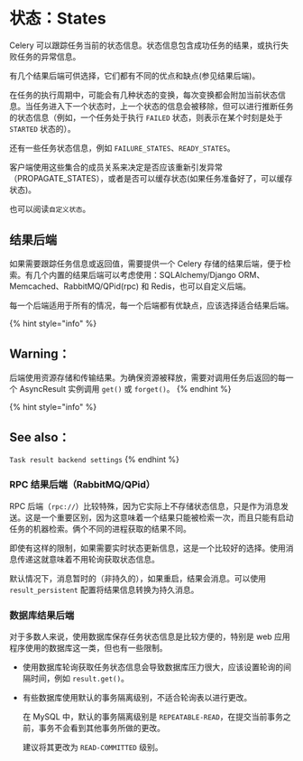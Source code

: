 # 状态：States

Celery 可以跟踪任务当前的状态信息。状态信息包含成功任务的结果，或执行失败任务的异常信息。

有几个结果后端可供选择，它们都有不同的优点和缺点\(参见结果后端\)。

在任务的执行周期中，可能会有几种状态的变换，每次变换都会附加当前状态信息。当任务进入下一个状态时，上一个状态的信息会被移除，但可以进行推断任务的状态信息（例如，一个任务处于执行 `FAILED` 状态，则表示在某个时刻是处于 `STARTED` 状态的）。

还有一些任务状态信息，例如 `FAILURE_STATES`、`READY_STATES`。

客户端使用这些集合的成员关系来决定是否应该重新引发异常（PROPAGATE\_STATES），或者是否可以缓存状态\(如果任务准备好了，可以缓存状态\)。

也可以阅读`自定义状态`。

## 结果后端

如果需要跟踪任务信息或返回值，需要提供一个 Celery 存储的结果后端，便于检索。有几个内置的结果后端可以考虑使用：SQLAlchemy/Django ORM、Memcached、RabbitMQ/QPid\(rpc\) 和 Redis，也可以自定义后端。

每一个后端适用于所有的情况，每一个后端都有优缺点，应该选择适合结果后端。

{% hint style="info" %}
## Warning： 

后端使用资源存储和传输结果。为确保资源被释放，需要对调用任务后返回的每一个 AsyncResult 实例调用 `get()` 或 `forget()`。
{% endhint %}

{% hint style="info" %}
## See also： 

`Task result backend settings`
{% endhint %}

### RPC 结果后端（RabbitMQ/QPid）

RPC 后端（`rpc://`）比较特殊，因为它实际上不存储状态信息，只是作为消息发送。这是一个重要区别，因为这意味着一个结果只能被检索一次，而且只能有启动任务的机器检索。俩个不同的进程获取的结果不同。

即使有这样的限制，如果需要实时状态更新信息，这是一个比较好的选择。使用消息传递这就意味着不用轮询获取状态信息。

默认情况下，消息暂时的（非持久的），如果重启，结果会消息。可以使用 `result_persistent` 配置将结果信息转换为持久消息。

### 数据库结果后端

对于多数人来说，使用数据库保存任务状态信息是比较方便的，特别是 web 应用程序使用的数据库这一类，但也有一些限制。

* 使用数据库轮询获取任务状态信息会导致数据库压力很大，应该设置轮询的间隔时间，例如 `result.get()`。
* 有些数据库使用默认的事务隔离级别，不适合轮询表以进行更改。

  在 MySQL 中，默认的事务隔离级别是 `REPEATABLE-READ`，在提交当前事务之前，事务不会看到其他事务所做的更改。

  建议将其更改为 `READ-COMMITTED` 级别。

